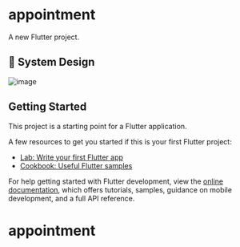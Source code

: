 # appointment

A new Flutter project.


## 🎨 System Design

![image](https://github.com/user-attachments/assets/ca7ef791-cffe-43f7-b084-9dfbd626ffcb)

## Getting Started

This project is a starting point for a Flutter application.

A few resources to get you started if this is your first Flutter project:

- [Lab: Write your first Flutter app](https://docs.flutter.dev/get-started/codelab)
- [Cookbook: Useful Flutter samples](https://docs.flutter.dev/cookbook)

For help getting started with Flutter development, view the
[online documentation](https://docs.flutter.dev/), which offers tutorials,
samples, guidance on mobile development, and a full API reference.
# appointment
